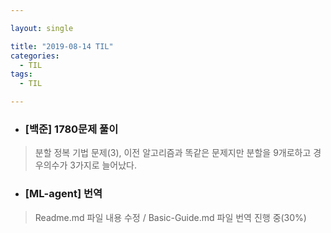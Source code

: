 ```yaml
---

layout: single

title: "2019-08-14 TIL"
categories:
  - TIL
tags:
  - TIL

---
```


- ###  [백준] 1780문제 풀이

> 분할 정복 기법 문제(3), 이전 알고리즘과 똑같은 문제지만 분할을 9개로하고 경우의수가 3가지로 늘어났다.

- ###  [ML-agent] 번역

> Readme.md 파일 내용 수정 / Basic-Guide.md 파일 번역 진행 중(30%)
